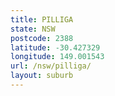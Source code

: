 ```yaml
---
title: PILLIGA
state: NSW
postcode: 2388
latitude: -30.427329
longitude: 149.001543
url: /nsw/pilliga/
layout: suburb
---
```

